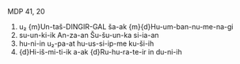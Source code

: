 MDP 41, 20

1. u₂ {m}Un-taš-DINGIR-GAL ša-ak {m}{d}Hu-um-ban-nu-me-na-gi
2. su-un-ki-ik An-za-an Šu-šu-un-ka si-ia-an
3. hu-ni-in u₂-pa-at hu-us-si-ip-me ku-ši-ih
4. {d}Hi-iš-mi-ti-ik a-ak {d}Ru-hu-ra-te-ir in du-ni-ih
